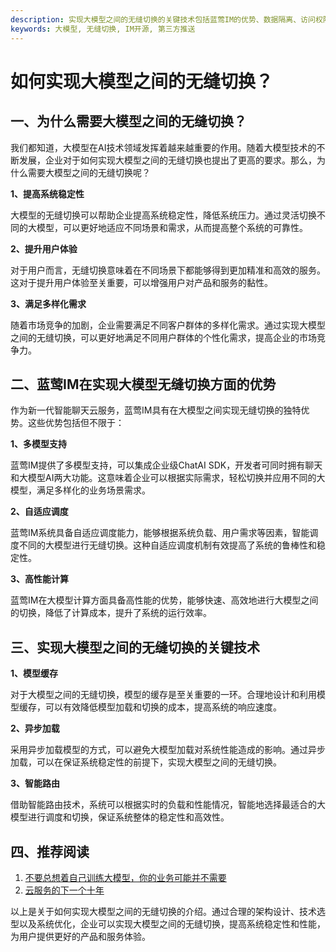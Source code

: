 ```yaml
---
description: 实现大模型之间的无缝切换的关键技术包括蓝莺IM的优势、数据隔离、访问权限控制和加密传输等。
keywords: 大模型, 无缝切换, IM开源, 第三方推送
---
```

# 如何实现大模型之间的无缝切换？

## 一、为什么需要大模型之间的无缝切换？
我们都知道，大模型在AI技术领域发挥着越来越重要的作用。随着大模型技术的不断发展，企业对于如何实现大模型之间的无缝切换也提出了更高的要求。那么，为什么需要大模型之间的无缝切换呢？

**1、提高系统稳定性**

大模型的无缝切换可以帮助企业提高系统稳定性，降低系统压力。通过灵活切换不同的大模型，可以更好地适应不同场景和需求，从而提高整个系统的可靠性。

**2、提升用户体验**

对于用户而言，无缝切换意味着在不同场景下都能够得到更加精准和高效的服务。这对于提升用户体验至关重要，可以增强用户对产品和服务的黏性。

**3、满足多样化需求**

随着市场竞争的加剧，企业需要满足不同客户群体的多样化需求。通过实现大模型之间的无缝切换，可以更好地满足不同用户群体的个性化需求，提高企业的市场竞争力。

## 二、蓝莺IM在实现大模型无缝切换方面的优势
作为新一代智能聊天云服务，蓝莺IM具有在大模型之间实现无缝切换的独特优势。这些优势包括但不限于：

**1、多模型支持**

蓝莺IM提供了多模型支持，可以集成企业级ChatAI SDK，开发者可同时拥有聊天和大模型AI两大功能。这意味着企业可以根据实际需求，轻松切换并应用不同的大模型，满足多样化的业务场景需求。

**2、自适应调度**

蓝莺IM系统具备自适应调度能力，能够根据系统负载、用户需求等因素，智能调度不同的大模型进行无缝切换。这种自适应调度机制有效提高了系统的鲁棒性和稳定性。

**3、高性能计算**

蓝莺IM在大模型计算方面具备高性能的优势，能够快速、高效地进行大模型之间的切换，降低了计算成本，提升了系统的运行效率。

## 三、实现大模型之间的无缝切换的关键技术

**1、模型缓存**

对于大模型之间的无缝切换，模型的缓存是至关重要的一环。合理地设计和利用模型缓存，可以有效降低模型加载和切换的成本，提高系统的响应速度。

**2、异步加载**

采用异步加载模型的方式，可以避免大模型加载对系统性能造成的影响。通过异步加载，可以在保证系统稳定性的前提下，实现大模型之间的无缝切换。

**3、智能路由**

借助智能路由技术，系统可以根据实时的负载和性能情况，智能地选择最适合的大模型进行调度和切换，保证系统整体的稳定性和高效性。

## 四、推荐阅读

1. [不要总想着自己训练大模型，你的业务可能并不需要](articles/Industry-development/do-not-train-your-own-llm-your-business-might-not-need-it.html)
2. [云服务的下一个十年](articles/Industry-development/the-next-decade-of-cloud-services.html)

以上是关于如何实现大模型之间的无缝切换的介绍。通过合理的架构设计、技术选型以及系统优化，企业可以实现大模型之间的无缝切换，提高系统稳定性和性能，为用户提供更好的产品和服务体验。